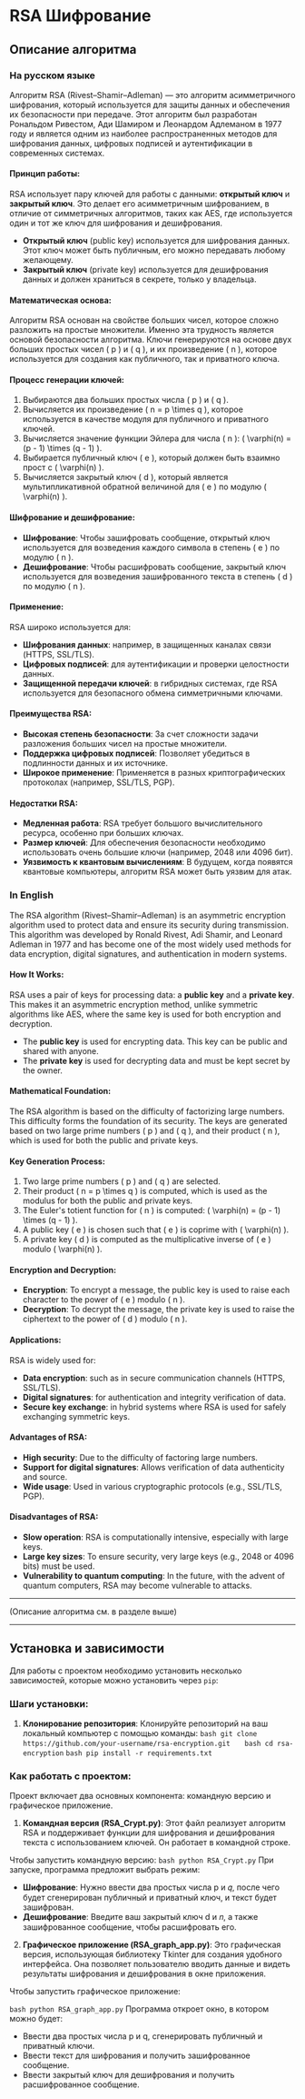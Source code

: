 # RSA Шифрование

## Описание алгоритма

### На русском языке

Алгоритм RSA (Rivest–Shamir–Adleman) — это алгоритм асимметричного шифрования, который используется для защиты данных и обеспечения их безопасности при передаче. Этот алгоритм был разработан Рональдом Ривестом, Ади Шамиром и Леонардом Адлеманом в 1977 году и является одним из наиболее распространенных методов для шифрования данных, цифровых подписей и аутентификации в современных системах.

#### Принцип работы:
RSA использует пару ключей для работы с данными: **открытый ключ** и **закрытый ключ**. Это делает его асимметричным шифрованием, в отличие от симметричных алгоритмов, таких как AES, где используется один и тот же ключ для шифрования и дешифрования.

- **Открытый ключ** (public key) используется для шифрования данных. Этот ключ может быть публичным, его можно передавать любому желающему.
- **Закрытый ключ** (private key) используется для дешифрования данных и должен храниться в секрете, только у владельца.

#### Математическая основа:
Алгоритм RSA основан на свойстве больших чисел, которое сложно разложить на простые множители. Именно эта трудность является основой безопасности алгоритма. Ключи генерируются на основе двух больших простых чисел \( p \) и \( q \), и их произведение \( n \), которое используется для создания как публичного, так и приватного ключа.

#### Процесс генерации ключей:
1. Выбираются два больших простых числа \( p \) и \( q \).
2. Вычисляется их произведение \( n = p \times q \), которое используется в качестве модуля для публичного и приватного ключей.
3. Вычисляется значение функции Эйлера для числа \( n \): \( \varphi(n) = (p - 1) \times (q - 1) \).
4. Выбирается публичный ключ \( e \), который должен быть взаимно прост с \( \varphi(n) \).
5. Вычисляется закрытый ключ \( d \), который является мультипликативной обратной величиной для \( e \) по модулю \( \varphi(n) \).

#### Шифрование и дешифрование:
- **Шифрование**: Чтобы зашифровать сообщение, открытый ключ используется для возведения каждого символа в степень \( e \) по модулю \( n \).
- **Дешифрование**: Чтобы расшифровать сообщение, закрытый ключ используется для возведения зашифрованного текста в степень \( d \) по модулю \( n \).

#### Применение:
RSA широко используется для:
- **Шифрования данных**: например, в защищенных каналах связи (HTTPS, SSL/TLS).
- **Цифровых подписей**: для аутентификации и проверки целостности данных.
- **Защищенной передачи ключей**: в гибридных системах, где RSA используется для безопасного обмена симметричными ключами.

#### Преимущества RSA:
- **Высокая степень безопасности**: За счет сложности задачи разложения больших чисел на простые множители.
- **Поддержка цифровых подписей**: Позволяет убедиться в подлинности данных и их источнике.
- **Широкое применение**: Применяется в разных криптографических протоколах (например, SSL/TLS, PGP).

#### Недостатки RSA:
- **Медленная работа**: RSA требует большого вычислительного ресурса, особенно при больших ключах.
- **Размер ключей**: Для обеспечения безопасности необходимо использовать очень большие ключи (например, 2048 или 4096 бит).
- **Уязвимость к квантовым вычислениям**: В будущем, когда появятся квантовые компьютеры, алгоритм RSA может быть уязвим для атак.

### In English

The RSA algorithm (Rivest–Shamir–Adleman) is an asymmetric encryption algorithm used to protect data and ensure its security during transmission. This algorithm was developed by Ronald Rivest, Adi Shamir, and Leonard Adleman in 1977 and has become one of the most widely used methods for data encryption, digital signatures, and authentication in modern systems.

#### How It Works:
RSA uses a pair of keys for processing data: a **public key** and a **private key**. This makes it an asymmetric encryption method, unlike symmetric algorithms like AES, where the same key is used for both encryption and decryption.

- The **public key** is used for encrypting data. This key can be public and shared with anyone.
- The **private key** is used for decrypting data and must be kept secret by the owner.

#### Mathematical Foundation:
The RSA algorithm is based on the difficulty of factorizing large numbers. This difficulty forms the foundation of its security. The keys are generated based on two large prime numbers \( p \) and \( q \), and their product \( n \), which is used for both the public and private keys.

#### Key Generation Process:
1. Two large prime numbers \( p \) and \( q \) are selected.
2. Their product \( n = p \times q \) is computed, which is used as the modulus for both the public and private keys.
3. The Euler's totient function for \( n \) is computed: \( \varphi(n) = (p - 1) \times (q - 1) \).
4. A public key \( e \) is chosen such that \( e \) is coprime with \( \varphi(n) \).
5. A private key \( d \) is computed as the multiplicative inverse of \( e \) modulo \( \varphi(n) \).

#### Encryption and Decryption:
- **Encryption**: To encrypt a message, the public key is used to raise each character to the power of \( e \) modulo \( n \).
- **Decryption**: To decrypt the message, the private key is used to raise the ciphertext to the power of \( d \) modulo \( n \).

#### Applications:
RSA is widely used for:
- **Data encryption**: such as in secure communication channels (HTTPS, SSL/TLS).
- **Digital signatures**: for authentication and integrity verification of data.
- **Secure key exchange**: in hybrid systems where RSA is used for safely exchanging symmetric keys.

#### Advantages of RSA:
- **High security**: Due to the difficulty of factoring large numbers.
- **Support for digital signatures**: Allows verification of data authenticity and source.
- **Wide usage**: Used in various cryptographic protocols (e.g., SSL/TLS, PGP).

#### Disadvantages of RSA:
- **Slow operation**: RSA is computationally intensive, especially with large keys.
- **Large key sizes**: To ensure security, very large keys (e.g., 2048 or 4096 bits) must be used.
- **Vulnerability to quantum computing**: In the future, with the advent of quantum computers, RSA may become vulnerable to attacks.

---

(Описание алгоритма см. в разделе выше)

---

## Установка и зависимости

Для работы с проектом необходимо установить несколько зависимостей, которые можно установить через `pip`:

### Шаги установки:

1. **Клонирование репозитория**:
   Клонируйте репозиторий на ваш локальный компьютер с помощью команды:
   ```bash git clone https://github.com/your-username/rsa-encryption.git   ```
   ```bash cd rsa-encryption```
   ```bash pip install -r requirements.txt```

### Как работать с проектом:
Проект включает два основных компонента: командную версию и графическое приложение.

1. **Командная версия (RSA_Crypt.py)**:
Этот файл реализует алгоритм RSA и поддерживает функции для шифрования и дешифрования текста с использованием ключей. Он работает в командной строке.

Чтобы запустить командную версию:
```bash python RSA_Crypt.py```
При запуске, программа предложит выбрать режим:

- **Шифрование**: Нужно ввести два простых числа p и 𝑞, после чего будет сгенерирован публичный и приватный ключ, и текст будет зашифрован.
- **Дешифрование**: Введите ваш закрытый ключ d и 𝑛, а также зашифрованное сообщение, чтобы расшифровать его.

2. **Графическое приложение (RSA_graph_app.py)**:
Это графическая версия, использующая библиотеку Tkinter для создания удобного интерфейса. Она позволяет пользователю вводить данные и видеть результаты шифрования и дешифрования в окне приложения.

Чтобы запустить графическое приложение:

```bash python RSA_graph_app.py```
Программа откроет окно, в котором можно будет:

- Ввести два простых числа p и q, сгенерировать публичный и приватный ключи.
- Ввести текст для шифрования и получить зашифрованное сообщение.
- Ввести закрытый ключ для дешифрования и получить расшифрованное сообщение.
